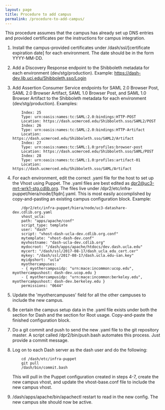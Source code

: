 ```yaml
---
layout: page
title: Procedure to add campus
permalink: /procedure-to-add-campus/
---
```


This procedure assumes that the campus has already set up DNS entries and provided certificates per the instructions for campus integration.

1. Install the campus-provided certificates under /dash/ssl/[certificate expiration date] for each environment. The date should be in the form YYYY-MM-DD.

2. Add a Discovery Response endpoint to the Shibboleth metadata for each environment (dev/stg/production). Example: https://dash-dev.lib.uci.edu/Shibboleth.sso/Login

3. Add Assertion Consumer Service endpoints for SAML 2.0 Browser Post, SAML 2.0 Browser Artifact, SAML 1.0 Browser Post, and SAML 1.0 Browser Artifact to the Shibboleth metadata for each environment (dev/stg/production). Examples:
    ````
        Index: 25  
        Type: urn:oasis:names:tc:SAML:2.0:bindings:HTTP-POST  
        Location: https://dash.ucmerced.edu/Shibboleth.sso/SAML2/POST   
        Index: 26  
        Type: urn:oasis:names:tc:SAML:2.0:bindings:HTTP-Artifact  
        Location: https://dash.ucmerced.edu/Shibboleth.sso/SAML2/Artifact  
        Index: 27  
        Type: urn:oasis:names:tc:SAML:1.0:profiles:browser-post  
        Location: https://dash.ucmerced.edu/Shibboleth.sso/SAML/POST  
        Index: 28  
        Type: urn:oasis:names:tc:SAML:1.0:profiles:artifact-01  
        Location: https://dash.ucmerced.edu/Shibboleth.sso/SAML/Artifact  
    ````

4. For each environment, edit the correct .yaml file for the host to set up the Vhost using Puppet. The .yaml files are best edited as dpr2@uc3-mrt-wrk1-stg.cdlib.org. The files live under /dpr2/etc/infra-puppet/hiera/node/[fqdn].yaml. This is most easily accomplished by copy-and-pasting an existing campus configuration block. Example:
    ````
        /dpr2/etc/infra-puppet/hiera/node/uc3-datashare-dev.cdlib.org.yaml
        vhost_ucla:
        path: "apps/apache/conf"
        script_type: template
        user: "dash"
        script: "vhost-dash-ucla-dev.cdlib.org.conf"
        mytemplate: "vhost-dash-dev.conf"
        myvhostname: "dash-ucla-dev.cdlib.org"
        mydocroot: "/dash/apps/apache/htdocs/dev.dash.ucla.edu"
        mycert: "/dash/ssl/2017-08-17/dash_ucla_edu_cert.cer"
        mykey: "/dash/ssl/2017-08-17/dash.ucla.edu-san.key"
        myidpshort: "ucla"
        myothercampuses:
        - { myothercampusidp: "urn:mace:incommon:ucop.edu", myothercampushost: dash-dev.ucop.edu }
        - { myothercampusidp: "urn:mace:incommon:berkeley.edu", myothercampushost: dash-dev.berkeley.edu }
        permissions: "0644"
    ````

5. Update the 'myothercampuses' field for all the other campuses to include the new campus.

6. Be certain the campus setup data in the .yaml file exists under both the section for Dash and the section for Root usage. Copy-and-paste the finished configuration block.

7. Do a git commit and push to send the new .yaml file to the git repository master. A script called /dpr2/bin/push.bash automates this process. Just provide a commit message.

8. Log on to each Dash server as the dash user and do the following:
    ````
        cd /dash/etc/infra-puppet
        git pull
        /dash/bin/commit.bash
    ````
    This will pull in the Puppet configuration created in steps 4-7, create the new campus vhost, and update the vhost-base.conf file to include the new campus vhost.

9. /dash/apps/apache/bin/apachectl restart to read in the new config. The new campus site should now be active.

